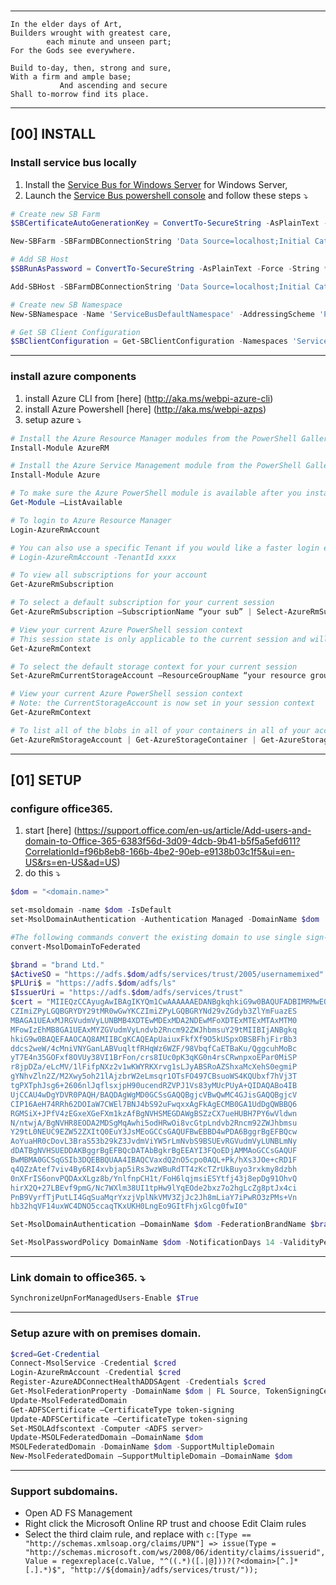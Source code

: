 ###
---
    In the elder days of Art,
    Builders wrought with greatest care,
            each minute and unseen part; 
    For the Gods see everywhere.
    
    Build to-day, then, strong and sure, 
    With a firm and ample base; 
               And ascending and secure
    Shall to-morrow find its place.
---
## [00] INSTALL
### Install service bus locally
1. Install the [Service Bus for Windows Server](1) for Windows Server,
2. Launch the [Service Bus powershell console](2) and follow these steps :arrow_heading_down:
```powershell
# Create new SB Farm
$SBCertificateAutoGenerationKey = ConvertTo-SecureString -AsPlainText -Force -String "A strong auto generation key"

New-SBFarm -SBFarmDBConnectionString 'Data Source=localhost;Initial Catalog=SbManagementDB;Integrated Security=True' -InternalPortRangeStart 9000 -HttpsPort 9355 -TcpPort 9354 -MessageBrokerPort 9356 -RunAsName 'userName@domain' -AdminGroup 'BUILTIN\Administrators' -GatewayDBConnectionString 'Data Source=localhost;Initial Catalog=SbGatewayDatabase;Integrated Security=True' -CertificateAutoGenerationKey $SBCertificateAutoGenerationKey -MessageContainerDBConnectionString 'Data Source=localhost;Initial Catalog=ServiceBusDefaultContainer;Integrated Security=True';

# Add SB Host
$SBRunAsPassword = ConvertTo-SecureString -AsPlainText -Force -String ***** Replace with RunAs Password for Service Bus in single quote ******;

Add-SBHost -SBFarmDBConnectionString 'Data Source=localhost;Initial Catalog=SbManagementDB;Integrated Security=True' -RunAsPassword $SBRunAsPassword -EnableFirewallRules $true -CertificateAutoGenerationKey $SBCertificateAutoGenerationKey;

# Create new SB Namespace
New-SBNamespace -Name 'ServiceBusDefaultNamespace' -AddressingScheme 'Path' -ManageUsers 'userName@domain';

# Get SB Client Configuration
$SBClientConfiguration = Get-SBClientConfiguration -Namespaces 'ServiceBusDefaultNamespace';
```
----
### install azure components
1. install Azure CLI from [here] (http://aka.ms/webpi-azure-cli)
2. install Azure Powershell [here] (http://aka.ms/webpi-azps)
3. setup azure :arrow_heading_down:
```powershell
# Install the Azure Resource Manager modules from the PowerShell Gallery
Install-Module AzureRM

# Install the Azure Service Management module from the PowerShell Gallery
Install-Module Azure

# To make sure the Azure PowerShell module is available after you install
Get-Module –ListAvailable 

# To login to Azure Resource Manager
Login-AzureRmAccount

# You can also use a specific Tenant if you would like a faster login experience
# Login-AzureRmAccount -TenantId xxxx

# To view all subscriptions for your account
Get-AzureRmSubscription

# To select a default subscription for your current session
Get-AzureRmSubscription –SubscriptionName “your sub” | Select-AzureRmSubscription

# View your current Azure PowerShell session context
# This session state is only applicable to the current session and will not affect other sessions
Get-AzureRmContext

# To select the default storage context for your current session
Set-AzureRmCurrentStorageAccount –ResourceGroupName “your resource group” –StorageAccountName “your storage account name”

# View your current Azure PowerShell session context
# Note: the CurrentStorageAccount is now set in your session context
Get-AzureRmContext

# To list all of the blobs in all of your containers in all of your accounts
Get-AzureRmStorageAccount | Get-AzureStorageContainer | Get-AzureStorageBlob
```
----
## [01] SETUP
### configure office365.
1. start [here] (https://support.office.com/en-us/article/Add-users-and-domain-to-Office-365-6383f56d-3d09-4dcb-9b41-b5f5a5efd611?CorrelationId=f96b8eb8-166b-4be2-90eb-e9138b03c1f5&ui=en-US&rs=en-US&ad=US)
2. do this :arrow_heading_down:
```powershell
$dom = "<domain.name>"

set-msoldomain -name $dom -IsDefault
set-MsolDomainAuthentication -Authentication Managed -DomainName $dom

#The following commands convert the existing domain to use single sign-on. Notice the certificate is in Base-64 encoding:
convert-MsolDomainToFederated

$brand = "brand Ltd."
$ActiveSO = "https://adfs.$dom/adfs/services/trust/2005/usernamemixed"
$PLUri$ = "https://adfs.$dom/adfs/ls"
$IssuerUri = "https://adfs.$dom/adfs/services/trust"
$cert = "MIIEQzCCAyugAwIBAgIKYQm1CwAAAAAAEDANBgkqhkiG9w0BAQUFADBIMRMwEQYK
CZImiZPyLGQBGRYDY29tMR0wGwYKCZImiZPyLGQBGRYNd29vZGdyb3ZlYmFuazES
MBAGA1UEAxMJRGVudmVyLUNBMB4XDTEwMDExMDA2NDEwMFoXDTExMTExMTAxMTM0
MFowIzEhMB8GA1UEAxMYZGVudmVyLndvb2Rncm92ZWJhbmsuY29tMIIBIjANBgkq
hkiG9w0BAQEFAAOCAQ8AMIIBCgKCAQEApUaiuxFkfXf9O5kUSpxOBSBFhjFirBb3
ddcs2weW/4cMniVNYGanLABVuqltfRHqWz6WZF/98VbqfCaETBaKu/QggcuhMoBc
yT7E4n35GOFxf8OVUy38VI1BrFon/crs8IUc0pK3qKG0n4rsCRwnpxoEPar0MiSP
r8jpDZa/eLcMV/1lFifpNXz2v1wKWYRKXrvg1sLJyABSRoAZShxaMcXehS0egmiP
gYNhvZln2Z/M2Xwy5oh21lAjzbrW2eLmsqr1OTsFO497CBsuoWS4KQUbxf7hVj3T
tgPXTphJsg6+2606nlJqflsxjpH90ucendRZVPJ1Vs83yMUcPUyA+QIDAQABo4IB
UjCCAU4wDgYDVR0PAQH/BAQDAgWgMD0GCSsGAQQBgjcVBwQwMC4GJisGAQQBgjcV
CIP16AeH74RRh62DOIaW7CWEl7BNJ4bS92uFwqxxAgFkAgECMB0GA1UdDgQWBBQ6
RGMSiX+JPfV4zEGxeXGeFXm1kzAfBgNVHSMEGDAWgBSZzCX7ueHUBH7PY6wVldwn
N/ntwjA/BgNVHR8EODA2MDSgMqAwhi5odHRwOi8vcGtpLndvb2Rncm92ZWJhbmsu
Y29tL0NEUC9EZW52ZXItQ0EuY3JsMEoGCCsGAQUFBwEBBD4wPDA6BggrBgEFBQcw
AoYuaHR0cDovL3BraS53b29kZ3JvdmViYW5rLmNvbS9BSUEvRGVudmVyLUNBLmNy
dDATBgNVHSUEDDAKBggrBgEFBQcDATAbBgkrBgEEAYI3FQoEDjAMMAoGCCsGAQUF
BwMBMA0GCSqGSIb3DQEBBQUAA4IBAQCVaxdQ2nO5cpo0AQL+Pk/hXs3JOe+cRD1F
q4QZzAtef7viv4By6RI4xvbjap5iRs3wzWBuRdTT4zKcTZrUkBuyo3rxkmy8dzbh
0nXFrIS6onvPQDAxXLgz8b/YnlfnpCH1t/FoH6lqjmsiESYtfj43j8epDg91OhvQ
hirX2Q+27LBEvf9pmG/Nc7WXlm38UI1tpHw9lYqEOde2bxz7o2hgLcZg8ptJx4ci
PnB9VyrfTjPutLI4GqSuaMqrYxzjVplNkVMV3ZjJc2Jh8mLiaY7iPwRO3zPMs+Vn
hb32hqVF14uxWC4DNO5ccaqTKxUKH0LngEo9GItFhjxGlcg0fwI0"

Set-MsolDomainAuthentication –DomainName $dom -FederationBrandName $brand -Authentication Federated -PassiveLogOnUri $PLUri -SigningCertificate $cert -IssuerUri $IssuerUri -ActiveLogOnUri $ActiveSO -LogOffUri $PLUri

Set-MsolPasswordPolicy DomainName $dom -NotificationDays 14 -ValidityPeriod 60 
```
----
### Link domain to office365. :arrow_heading_down:
```powershell
SynchronizeUpnForManagedUsers-Enable $True
```
----
### Setup azure with on premises domain.
```powershell
$cred=Get-Credential
Connect-MsolService -Credential $cred
Login-AzureRmAccount -Credential $cred
Register-AzureADConnectHealthADDSAgent -Credentials $cred
Get-MsolFederationProperty -DomainName $dom | FL Source, TokenSigningCertificate
Update-MsolFederatedDomain
Get-ADFSCertificate –CertificateType token-signing
Update-ADFSCertificate –CertificateType token-signing
Set-MSOLAdfscontext -Computer <ADFS server>
Update-MSOLFederatedDomain –DomainName $dom
MSOLFederatedDomain -DomainName $dom -SupportMultipleDomain
New-MsolFederatedDomain –SupportMultipleDomain –DomainName $dom
```
----
### Support subdomains.
* Open AD FS Management
* Right click the Microsoft Online RP trust and choose Edit Claim rules
* Select the third claim rule, and replace with `c:[Type == "http://schemas.xmlsoap.org/claims/UPN"] => issue(Type = "http://schemas.microsoft.com/ws/2008/06/identity/claims/issuerid", Value = regexreplace(c.Value, "^((.*)([.|@]))?(?<domain>[^.]*[.].*)$", "http://${domain}/adfs/services/trust/"));`


[1]: https://msdn.microsoft.com/en-us/library/azure/jj193014(v=azure.10).aspx
[2]: http://go.microsoft.com/fwlink/?LinkID=252361
[3]: http://www.hwlongfellow.org/poems_poem.php?pid=118
